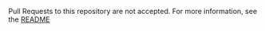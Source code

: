 Pull Requests to this repository are not accepted. For more information, see the [README](../README.md)